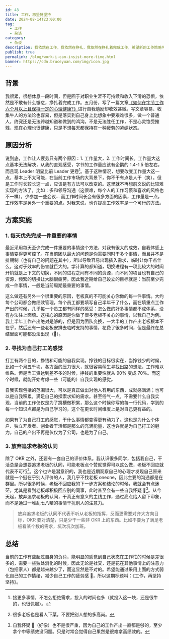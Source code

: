 ```yaml
---
id: 43
title: 工作，再坚持坚持
date: 2024-08-14T23:00:00
tag:
  - 工作
  - 杂谈
category:
  - 杂谈
description: 我依然在工作，我依然在挣扎，我依然在挣扎着完成工作，希望新的工作策略可以帮助我再坚持坚持！！！
publish: true
permalink: /blog/work-i-can-insist-more-time.html
banner: https://cdn.bruceyuan.com/img/icon.jpg
---
```


## 背景

我很累，很想休息一段时间，但是囿于对职业生涯不可持续和收入下滑的恐惧，依然是不敢有什么懈怠，挣扎着完成工作。五月份，写了一篇文章[《如何在字节工作六个月以上且保持一定的心理健康?》](/blog/how-to-keep-mental-health-working-in-bytedance.html)进行自我勉励却收效甚微。写文章容易、收集牛人的方法论也容易，但是落实到自己身上比想象中要艰难很多，做一个普通人，终究还是无法跨越知道和做到的鸿沟。不是无法胜任工作，不是心灵饱受摧残，现在心理也很健康，只是不想每天都保持在一种疲劳的紧绷状态。

## 原因分析

说到底，工作让人疲劳只有两个原因：1. 工作量大，2. 工作时间长。工作量大这点基本无法解决，从我的直观感受，字节的工作量应该有企鹅的 1.4-1.5 倍左右，而且现 Leader 明显比前 Leader 更卷[^1]。基于这种情况，想要改变工作量大这一点，基本上不太可能，在当前工作市场的大背景下，你不干有点是人干（笑）。但是工作时长较长这一点，应该是有方法可以改变的。这里就不再想前文说的比较难实现的方法了，比如：多和领导沟通（这很难，每个人的工作习惯和喜欢的风格也不一样），少参加一些会议... 而工作时间长会有很多方面的因素，工作量是一点，工作效率是另外一个重要的点。对我来说，也许提高工作效率是一个可行的方法。

## 方案实施

### 1. 每天优先完成一件重要的事情

最近采用每天至少完成一件重要的事情这个方法，对我有很大的成效，自我体感上事情变得更可控了。在当前团队最大的问题是你需要同时干多个事情，而且并不是排期制（也有自己的问题在其中），所以导致容易出现插入需求，临时让你干点什么，这对于效率的伤害就巨大的。学计算的都知道，切换进程有一项比较大的时间开销就是上下文的切换，不同的进程之间有不同的资源，而不同的项目也有自己的资源，频繁的切换让大脑很疲劳。因此我近期给自己设立的目标就是：当前至少完成一件事情，一般是当前周期最重要的事情。

这么做还有另外一个很重要的原因，老板真的不可能关心你做的每一件事情。大约每个公司都会做绩效管理，每个员工都要填写自己半年干了什么，而在填重点工作产出的时候，几乎每一个员工都有同样的感受：怎么做的好多事情都不成体系，没有办法往上面填。这核心的原因是你做了很多老板不关心的事情，以我自己为例。我上半年工作产出绝对是够的，但是因为团队变换，一大半的工作产出老板根本不在乎，然后还有一些老板安排去临时支持的事情，花费了很多时间，但是最终在总结里面可能都没法出现（🤣）。

### 2. 寻找为自己打工的感觉

打工有两个目的，挣钱和可能的自我实现。挣钱的目标很实在，当挣钱少的时候，比如一个月五千块，各方面的压力很大，就很容易萌生寻找出路的想法，工作难以维系。但是当工资达到差不多的时候，挣钱的重要性就从 90% 变成 70%。而这个时候，就能开始考虑一些（可能的）自我实现的感觉。

自我实现包括的范围很大，可以是真正做出对他人有用的东西，成就感满满；也可以是自我积累，满足自己的探索求知的需求。甚至俗气一点，不需要什么自我实现，当前的工作仅仅是为了跳槽做积累，那么这个时候你写的每一行代码，学到的每一个知识点都是为自己学习的，这个在更长时间维度上是对自己更有益的。

如果有了为自己打工的感觉，干什么事情都变得更有动力了。这也是为什么个体户、独立开发者、创业者干活都是那么的充满能量，这也许就是为自己打工的魅力。自己的产出不再是仅仅为了公司，也是为了自己。

### 3. 放弃追求老板的认同

除了 OKR 之外，还要有一套自己的评价体系。我认识很多同学，包括我自己，干活总是会想要追求老板的认同，可能老板点个赞就觉得可以这么做，老板不回应就代表不可行[^2]。这个也许是潜意识的，我也是近期观察自己的心理才发现自己原来就是一个挺在乎别人评价的人，我几乎不找老板 oneone，因此主要的沟通都是在群里。所以很多时候，老板不回应我的下一步方案和结论的时候，我就会有点迷茫，尤其是看到老板却积极回应别的同事，此时甚至会有一些自我怀疑 🤔[^3]。从今天起，放弃追求老板的认同，干真正有意义的主线工作，通过亮点给人留下印象，而不是通过一堆乱七八糟的事情干扰别人的注意力。

> 放弃追求老板的认同不代表不听从老板的指挥，反而更需要对齐大方向目标，OKR 要对清楚，只是少干一些非 OKR 上的东西。比如不要为了满足老板看某个数的需求，坑次坑次加班。

## 总结

当前的工作有些超过自身的负荷，能明显的感觉到自己状态在工作忙的时候是差很多的，需要一些独处消化的时候，因此无论是社交，还是花在其他事情上的注意力（包括家人）都是越来越少了，而这显然是不对的。希望能通过采用上面的方式弱化自己的工作情绪，减少自己工作的疲劳感 🐛，所以这期标题叫：《工作，再坚持坚持》。

[^1]: 接更多事情，不怎么拒绝需求，投入的时间也多（就投入这一块，还是很牛的，也很佩服）。
[^2]: 很多老板也是看人下菜，不要把别人想的多高尚。
[^3]: 自我怀疑 🤔（好像）也不是很严重，因为自己的工作产出一直都是够的，至少拿个中等绩效没问题。只是时常会觉得自己果然是很难拿高绩效的。
